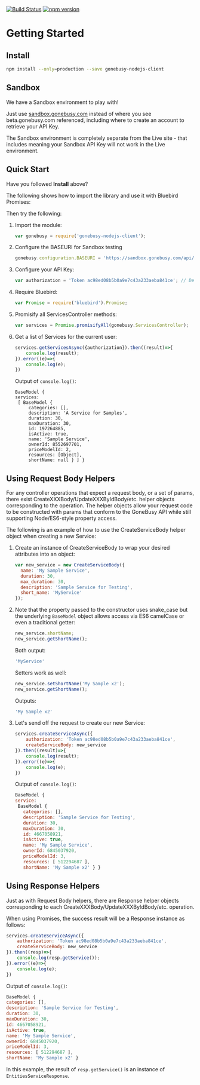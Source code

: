 [![Build Status](https://travis-ci.org/gonebusy/gonebusy-nodejs-client.svg?branch=master)](https://travis-ci.org/gonebusy/gonebusy-nodejs-client)
[![npm version](https://badge.fury.io/js/gonebusy-nodejs-client.svg)](https://badge.fury.io/js/gonebusy-nodejs-client)

# Getting Started

## Install

```bash
npm install --only=production --save gonebusy-nodejs-client
```

## Sandbox

We have a Sandbox environment to play with!

Just use [sandbox.gonebusy.com](https://sandbox.gonebusy.com) instead of where you see beta.gonebusy.com referenced, including where to create an account to retrieve your API Key.

The Sandbox environment is completely separate from the Live site - that includes meaning your Sandbox API Key will not work in the Live environment.

## Quick Start

Have you followed **Install** above?

The following shows how to import the library and use it with Bluebird Promises:

Then try the following:

1. Import the module:

    ```js
    var gonebusy = require('gonebusy-nodejs-client');
    ```

1. Configure the BASEURI for Sandbox testing

    ```js
    gonebusy.configuration.BASEURI = 'https://sandbox.gonebusy.com/api/v1';
    ```
    
1. Configure your API Key:

    ```js
    var authorization = 'Token ac98ed08b5b0a9e7c43a233aeba841ce'; // Default Sandbox token
    ```

1. Require Bluebird:

    ```js
    var Promise = require('bluebird').Promise;
    ```
    
1. Promisify all ServicesController methods:

    ```js
    var services = Promise.promisifyAll(gonebusy.ServicesController);
    ```

1. Get a list of Services for the current user:

    ```js
    services.getServicesAsync({authorization}).then((result)=>{
        console.log(result);
    }).error((e)=>{
        console.log(e);
    })
    ```
    
    Output of `console.log()`:
    ```
    BaseModel {
    services: 
     [ BaseModel {
         categories: [],
         description: 'A Service for Samples',
         duration: 30,
         maxDuration: 30,
         id: 197264885,
         isActive: true,
         name: 'Sample Service',
         ownerId: 8552697701,
         priceModelId: 2,
         resources: [Object],
         shortName: null } ] }
   ```
   
## Using Request Body Helpers

For any controller operations that expect a request body, or a set of params, there exist CreateXXXBody/UpdateXXXByIdBody/etc. helper objects corresponding to the operation.  The helper objects allow your request code to be constructed with params that conform to the GoneBusy API while still supporting Node/ES6-style property access.

The following is an example of how to use the CreateServiceBody helper object when creating a new Service:

1. Create an instance of CreateServiceBody to wrap your desired attributes into an object:

    ```js
    var new_service = new CreateServiceBody({
      name: 'My Sample Service',
      duration: 30,
      max_duration: 30,
      description: 'Sample Service for Testing',
      short_name: 'MyService'
    });
    ```
    
2. Note that the property passed to the constructor uses snake_case but the underlying `BaseModel` object allows access via ES6 camelCase or even a traditional getter:

    ```js
    new_service.shortName;
    new_service.getShortName();
    ```
    
    Both output:
    ```js
    'MyService'
    ```
    
    Setters work as well:
    ```js
    new_service.setShortName('My Sample x2');
    new_service.getShortName();
    ```
    
    Outputs:
    ```js
    'My Sample x2'
    ```
    
3. Let's send off the request to create our new Service:

    ```js
    services.createServiceAsync({
        authorization: 'Token ac98ed08b5b0a9e7c43a233aeba841ce',
        createServiceBody: new_service
    }).then((result)=>{
        console.log(result);
    }).error((e)=>{
        console.log(e);
    })
    ```
    
    Output of `console.log()`:
    ```js
    BaseModel {
    service: 
     BaseModel {
       categories: [],
       description: 'Sample Service for Testing',
       duration: 30,
       maxDuration: 30,
       id: 4667058921,
       isActive: true,
       name: 'My Sample Service',
       ownerId: 6845037920,
       priceModelId: 3,
       resources: [ 512294687 ],
       shortName: 'My Sample x2' } }
    ```
    
## Using Response Helpers

Just as with Request Body helpers, there are Response helper objects corresponding to each CreateXXXBody/UpdateXXXByIdBody/etc. operation.  

When using Promises, the success result will be a Response instance as follows:

```js
services.createServiceAsync({
    authorization: 'Token ac98ed08b5b0a9e7c43a233aeba841ce',
    createServiceBody: new_service
}).then((resp)=>{
    console.log(resp.getService());
}).error((e)=>{
    console.log(e);
})
```

Output of `console.log()`:
```js
BaseModel {
categories: [],
description: 'Sample Service for Testing',
duration: 30,
maxDuration: 30,
id: 4667058921,
isActive: true,
name: 'My Sample Service',
ownerId: 6845037920,
priceModelId: 3,
resources: [ 512294687 ],
shortName: 'My Sample x2' }
```

In this example, the result of `resp.getService()` is an instance of `EntitiesServiceResponse`.
